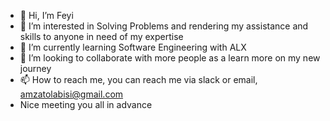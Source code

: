 - 👋 Hi, I’m Feyi
- 👀 I’m interested in Solving Problems and rendering my assistance and skills to anyone in need of my expertise
- 🌱 I’m currently learning Software Engineering with ALX 
- 💞️ I’m looking to collaborate with more people as a learn more on my new journey
- 📫 How to reach me, you can reach me via slack or email, amzatolabisi@gmail.com
- Nice meeting you all in advance 
<!---
Phey1/Phey1 is a ✨ special ✨ repository because its `README.md` (this file) appears on your GitHub profile.
You can click the Preview link to take a look at your changes.
--->
